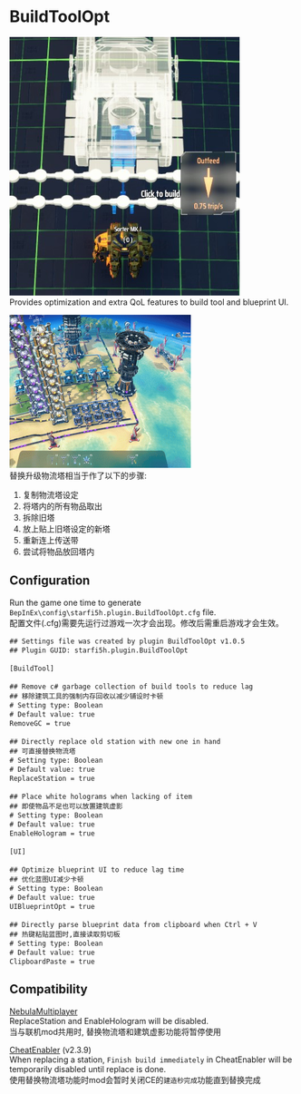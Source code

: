 # BuildToolOpt

![Hologram](https://raw.githubusercontent.com/starfi5h/DSP_Mod/dev/BuildToolOpt/img/demo1.jpg)  
Provides optimization and extra QoL features to build tool and blueprint UI.

![ReplaceStation](https://raw.githubusercontent.com/starfi5h/DSP_Mod/dev/BuildToolOpt/img/demo1.gif)  
替换升级物流塔相当于作了以下的步骤:
1. 复制物流塔设定
2. 将塔内的所有物品取出
3. 拆除旧塔
4. 放上贴上旧塔设定的新塔
5. 重新连上传送带
6. 尝试将物品放回塔内

## Configuration
Run the game one time to generate `BepInEx\config\starfi5h.plugin.BuildToolOpt.cfg` file.  
配置文件(.cfg)需要先运行过游戏一次才会出现。修改后需重启游戏才会生效。    

```
## Settings file was created by plugin BuildToolOpt v1.0.5
## Plugin GUID: starfi5h.plugin.BuildToolOpt

[BuildTool]

## Remove c# garbage collection of build tools to reduce lag
## 移除建筑工具的强制内存回收以减少铺设时卡顿
# Setting type: Boolean
# Default value: true
RemoveGC = true

## Directly replace old station with new one in hand
## 可直接替换物流塔
# Setting type: Boolean
# Default value: true
ReplaceStation = true

## Place white holograms when lacking of item
## 即使物品不足也可以放置建筑虚影
# Setting type: Boolean
# Default value: true
EnableHologram = true

[UI]

## Optimize blueprint UI to reduce lag time
## 优化蓝图UI减少卡顿
# Setting type: Boolean
# Default value: true
UIBlueprintOpt = true

## Directly parse blueprint data from clipboard when Ctrl + V
## 热键粘贴蓝图时,直接读取剪切板
# Setting type: Boolean
# Default value: true
ClipboardPaste = true
```

## Compatibility  

[NebulaMultiplayer](https://dsp.thunderstore.io/package/nebula/NebulaMultiplayerMod/)  
ReplaceStation and EnableHologram will be disabled.  
当与联机mod共用时, 替换物流塔和建筑虚影功能将暂停使用  
  
[CheatEnabler](https://dsp.thunderstore.io/package/soarqin/CheatEnabler/) (v2.3.9)  
When replacing a station, `Finish build immediately` in CheatEnabler will be temporarily disabled until replace is done.  
使用替换物流塔功能时mod会暂时关闭CE的`建造秒完成`功能直到替换完成  

